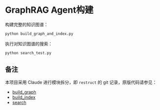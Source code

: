 # GraphRAG Agent构建

构建完整的知识图谱：

```bash
python build_graph_and_index.py 
```

执行对知识图谱的搜索：

```bash
python search_test.py
```

## 备注

本项目采用 Claude 进行模块拆分，即 `restruct` 的 git 记录，原版代码请参见：

- [build_graph](https://github.com/1517005260/graph-rag-agent/blob/8de857a36022eaf48ec3882e99e8c9de469be155/extract_entity.py)
- [build_index](https://github.com/1517005260/graph-rag-agent/blob/a0193a09f8918afb507ac65701ef05541665f67b/build_index.py)
- [search](https://github.com/1517005260/graph-rag-agent/blob/f746b3d7f8ef38c451ce291d25a32bd0cfc6e6b2/search.py)